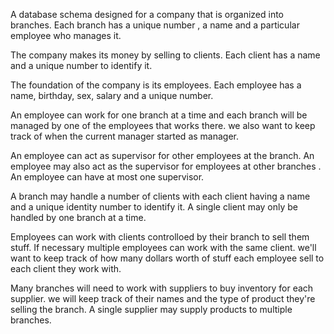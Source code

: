  A database schema designed for a company that is organized into branches. Each branch has a unique number , a name and a particular employee who manages it.<br>
 
The company makes its money by selling to clients. Each client has a name and a unique number to identify it. <br>

The foundation of the company is its employees. Each employee has a name, birthday, sex, salary and a unique number.<br>

An employee can work for one branch at a time and each branch will be managed by one of the employees that works there. we also want to keep track of when the current manager started as manager.<br>

An employee can act as supervisor for other employees at the branch. An employee may also act as the supervisor for employees at other branches . An employee can have at most one supervisor.

A branch may handle a number of clients with each client having a name and a unique identity number to identify it. A single client may only be handled by one branch at a time.

Employees can work with clients controlloed by their branch to sell them stuff. If necessary multiple employees can work with the same client. we'll want to keep track of how many dollars worth of stuff each employee sell to each client they work with.

Many branches will need to work with suppliers to buy inventory for each supplier. we will keep track of their names and the type of product they're selling the branch. A single supplier may supply products to multiple branches.
